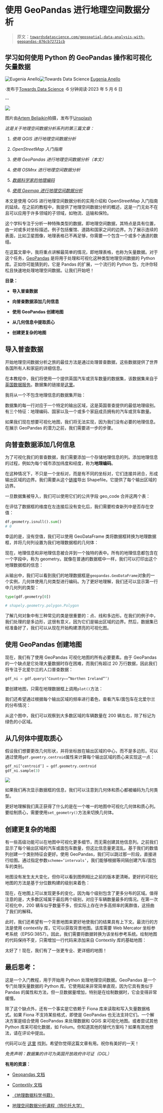 # 使用 GeoPandas 进行地理空间数据分析

> 原文：[`towardsdatascience.com/geospatial-data-analysis-with-geopandas-876cb72721cb`](https://towardsdatascience.com/geospatial-data-analysis-with-geopandas-876cb72721cb)

## 学习如何使用 Python 的 GeoPandas 操作和可视化矢量数据

[](https://eugenia-anello.medium.com/?source=post_page-----876cb72721cb--------------------------------)![Eugenia Anello](https://eugenia-anello.medium.com/?source=post_page-----876cb72721cb--------------------------------)[](https://towardsdatascience.com/?source=post_page-----876cb72721cb--------------------------------)![Towards Data Science](https://towardsdatascience.com/?source=post_page-----876cb72721cb--------------------------------) [Eugenia Anello](https://eugenia-anello.medium.com/?source=post_page-----876cb72721cb--------------------------------)

·发布于[Towards Data Science](https://towardsdatascience.com/?source=post_page-----876cb72721cb--------------------------------) ·6 分钟阅读·2023 年 5 月 6 日

--

![](img/3c457c4199b362e1f2907d84b08b6323.png)

图片由[Artem Beliaikin](https://unsplash.com/@belart84)拍摄，发布于[Unsplash](https://unsplash.com/photos/v6kii3H5CcU)

*这是关于地理空间数据分析系列的第三篇文章：*

1.  *使用 QGIS 进行地理空间数据分析*

1.  *OpenStreetMap 入门指南*

1.  *使用 GeoPandas 进行地理空间数据分析（本文）*

1.  *使用 OSMnx 进行地理空间数据分析*

1.  [*数据科学家的地理编码*](https://www.datacamp.com/tutorial/geocoding-for-data-scientists)

1.  [*使用 Geemap 进行地理空间数据分析*](https://www.kdnuggets.com/geospatial-data-analysis-with-geemap)

本文是使用 QGIS 进行地理空间数据分析的实用介绍和 OpenStreetMap 入门指南的延续。在之前的教程中，我提供了地理空间数据分析的概述，这是一门无处不在且可以应用于许多领域的子领域，如物流、运输和保险。

这个学科专注于分析一种特殊类型的数据，即地理空间数据，其特点是具有位置，由一对或多对坐标描述。例子包括餐馆、道路和国家之间的边界。为了展示连续的表面，比如卫星图像，地理表格已不再足够，你需要一个包含一个或多个通道的数组。

在这篇文章中，我将重点讲解最简单的情况，即地理表格，也称为矢量数据。对于这个任务，[GeoPandas](https://geopandas.org/en/stable/) 是将用于处理和可视化这种类型地理空间数据的 Python 库。正如你可能猜到的，它是 Pandas 的扩展，一个流行的 Python 包，允许你轻松且快速地处理地理空间数据。让我们开始吧！

**目录：**

+   **导入普查数据**

+   **向普查数据添加几何信息**

+   **使用 GeoPandas 创建地图**

+   **从几何信息中提取质心**

+   **创建更复杂的地图**

## **导入普查数据**

开始地理空间数据分析之旅的最佳方法是通过处理普查数据，这些数据提供了世界各国所有人和家庭的详细信息。

在本教程中，我们将使用一个提供英国汽车或货车数量的数据集，该数据集来自于[英国数据服务](https://ukdataservice.ac.uk/)。数据集的链接是[这里](https://statistics.ukdataservice.ac.uk/dataset/car-or-van-availability-2011/resource/7544ad18-8577-4200-bd9f-53f8963dbc9d)。

我将从一个不包含地理信息的数据集开始：

数据集的每一行对应于一个特定的输出区域，这是英国普查提供的最低地理级别。有三个特征：地理编码、国家以及一个或多个家庭成员拥有的汽车或货车数量。

如果我们现在想要可视化地图，我们将无法实现，因为我们没有必要的地理信息。在展示 GeoPandas 的潜力之前，我们需要进一步的步骤。

## **向普查数据添加几何信息**

为了可视化我们的普查数据，我们需要添加一个存储地理信息的列。添加地理信息的过程，例如为每个城市添加纬度和经度，称为**地理编码**。

在这种情况下，不只是一个坐标对，而是有不同的坐标对，它们连接并闭合，形成输出区域的边界。我们需要从这个[链接](https://statistics.ukdataservice.ac.uk/dataset/2011-census-geography-boundaries-uk/resource/a7ccd59d-2dff-4bd0-95b9-b39b607452cc)导出 Shapefile。它提供了每个输出区域的边界。

一旦数据集被导入，我们可以使用它们的公共字段 geo_code 合并这两个表：

在评估了数据框的维度在左连接后没有变化后，我们需要检查新列中是否存在空值：

```py
df.geometry.isnull().sum()
# 0 
```

幸运的是，没有空值，我们可以使用 GeoDataFrame 类将数据框转换为地理数据框，并将几何列设置为我们地理数据框的几何体：

现在，地理信息和非地理信息被合并到一个独特的表中。所有的地理信息都包含在一个字段中，称为 geometry。就像在普通的数据框中一样，我们可以打印出这个地理数据框的信息：

从输出中，我们可以看到我们的地理数据框是`geopandas.GeoDataFrame`对象的一个实例，几何体使用几何类型进行编码。为了更好地理解，我们还可以显示第一行中几何列的类型：

```py
type(gdf.geometry[0])

# shapely.geometry.polygon.Polygon
```

了解几何对象中有三种常见的类是很重要的：点、线和多边形。在我们的例子中，我们处理的是多边形，这很有意义，因为它们是输出区域的边界。然后，数据集已经准备好了，我们可以从现在开始构建漂亮的可视化图。

## 使用 GeoPandas 创建地图

现在，我们有了使用 GeoPandas 可视化地图的所有必要要素。由于 GeoPandas 的一个缺点是它处理大量数据时存在困难，而我们有超过 20 万行数据，因此我们将专注于北爱尔兰的人口普查数据：

```py
gdf_ni = gdf.query(‘Country==”Northen Ireland”’)
```

要创建地图，只需在地理数据框上调用`plot()`方法：

我们还希望通过根据每个输出区域的频率进行着色，查看汽车/面包车在北爱尔兰的分布情况：

从这个图中，我们可以观察到大多数区域的车辆数量在 200 辆左右，除了标记为绿色的小区域。

## **从几何体中提取质心**

假设我们想要更改几何形状，并将坐标放在输出区域的中心，而不是多边形。可以通过使用`gdf.geomtry.centroid`属性来计算每个输出区域的质心来实现这一点：

```py
gdf_ni[‘centroid’] = gdf.geometry.centroid
gdf_ni.sample(3)
```

![](img/6844f82e81b6c8188565f38413960620.png)

如果我们再次显示数据框的信息，我们可以注意到几何体和质心都被编码为几何类型。

更好地理解我们真正获得了什么的是在一个唯一的地图中可视化几何体和质心列。要绘制质心，需要使用`set_geometry()`方法来切换几何体。

## 创建更复杂的地图

有一些高级功能可以在地图中可视化更多细节，而无需创建其他信息列。之前我们显示了每个输出区域的汽车或面包车数量，但这比信息量更混乱。基于我们的数值列创建一个类别特征会更好。使用 GeoPandas，我们可以跳过那一阶段，直接进行绘图。通过指定参数`scheme=’intervals’`，我们能够根据等间隔创建汽车/面包车的类别。

地图没有发生太大变化，但你可以看到图例相比之前的版本更清晰。更好的可视化地图的方法是基于分位数构建的级别来着色：

现在，在地图上可以发现更多的变化，因为每个级别包含了更多分布的区域。值得注意的是，大多数区域属于最后两个级别，对应于车辆数量最多的情况。在第一次可视化中，200 辆车似乎数量不多，但实际上存在许多高频率的离群值，这扭曲了我们的解释。

此时，我们还希望有一个背景地图来更好地使我们的结果具有上下文。最流行的方法是使用 contextily 库，它可以获取背景地图。该库需要 Web Mercator 坐标参考系统（EPSG:3857）。因此，我们需要将数据转换为该坐标参考系统。绘制地图的代码保持不变，只需增加一行代码来添加来自 Contextily 库的基础地图：

太好了！现在，我们有了一张更专业、更详细的地图！

## 最后思考：

这是一个入门教程，用于开始用 Python 处理地理空间数据。GeoPandas 是一个专门处理矢量数据的 Python 库。它使用起来非常简单直观，因为它具有类似于 Pandas 的属性和方法，但一旦数据量增加，特别是在绘制数据时，它会变得非常缓慢。

除了这个缺点外，还有一个事实是它依赖于 Fiona 库来读取和写入矢量数据格式。如果 Fiona 不支持某些格式，即使是 GeoPandas 也无法支持它们。一个解决方案是结合使用 GeoPandas 来处理数据和 QGIS 来可视化地图。或者尝试其他 Python 库来可视化数据，如 Folium。你知道其他的替代方案吗？如果有其他想法，请在评论中提出。

代码可以在 [这里](https://jovian.com/eugeniaring/geopandas-example) 找到。希望你觉得这篇文章有用。祝你有美好的一天！

*免责声明：数据集的许可为英国开放政府许可证（OGL）*

**有用的资源：**

+   [Geopandas 文档](https://geopandas.org/en/stable/docs.html)

+   [Contextily 文档](https://contextily.readthedocs.io/en/latest/#)

+   [《地理数据科学书籍》](https://geographicdata.science/book/intro.html)

+   [地理空间数据分析课程（特伦托大学）](https://napo.github.io/geospatial_course_unitn/)
